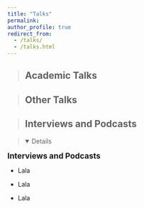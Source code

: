 ```yaml
---
title: "Talks"
permalink:
author_profile: true
redirect_from: 
  - /talks/
  - /talks.html
---
```


> ## Academic Talks



> ## Other Talks


> ## Interviews and Podcasts

> <details open>
  <summary style="font-size: 1.25em; font-weight: bold; margin-bottom: 10px;">Interviews and Podcasts</summary>
 
  * Lala

  * Lala

  * Lala
    
</details>
